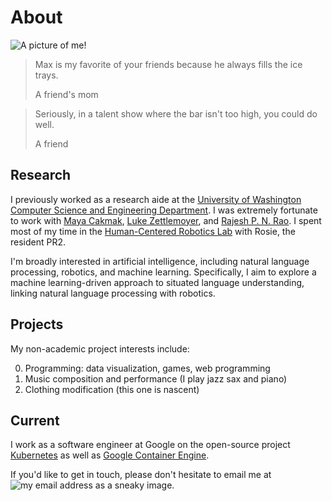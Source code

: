 # About
![A picture of me!](/data/other/max.jpg)

<blockquote>
<p>Max is my favorite of your friends because he always fills the ice trays.</p>
<footer>A friend's mom</footer>
</blockquote>

<blockquote>
<p>Seriously, in a talent show where the bar isn't too high, you could do well.</p>
<footer>A friend</footer>
</blockquote>


## Research

I previously worked as a research aide at the [University of Washington Computer Science and Engineering Department](http://www.cs.washington.edu/). I was extremely fortunate to work with [Maya Cakmak](http://www.mayacakmak.com/), [Luke Zettlemoyer](http://homes.cs.washington.edu/~lsz/), and [Rajesh P. N. Rao](http://homes.cs.washington.edu/~rao/). I spent most of my time in the [Human-Centered Robotics Lab](https://sites.google.com/site/humancenteredrobotics/) with Rosie, the resident PR2.

I'm broadly interested in artificial intelligence, including natural language processing, robotics, and machine learning. Specifically, I aim to explore a machine learning-driven approach to situated language understanding, linking natural language processing with robotics.


## Projects

My non-academic project interests include:

0. Programming: data visualization, games, web programming
0. Music composition and performance (I play jazz sax and piano)
0. Clothing modification (this one is nascent)


## Current

I work as a software engineer at Google on the open-source project [Kubernetes](http://kubernetes.io) as well as [Google Container Engine](https://cloud.google.com/container-engine/).

If you'd like to get in touch, please don't hesitate to email me at <img alt="my email address as a sneaky image" src="/data/other/email.png" class="inline" />.
